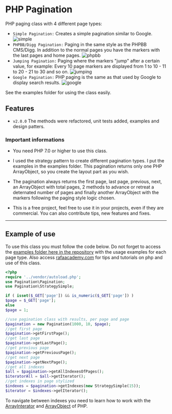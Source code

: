 # PHP Pagination

PHP paging class with 4 different page types:

- `Simple Pagination:` Creates a simple pagination similar to Google.
![simple](https://raw.githubusercontent.com/rafapaulino/PHP-Pagination/master/doc/simple.png)
- `PHPBB/Digg Pagination:` Paging in the same style as the PHPBB CMS/Digg. In addition to the normal pages you have the markers with the last pages and home pages.
![phpbb](https://raw.githubusercontent.com/rafapaulino/PHP-Pagination/master/doc/phpbb.png)
- `Jumping Pagination:` Paging where the markers "jump" after a certain value, for example: Every 10 page markers are displayed from 1 to 10 - 11 to 20 - 21 to 30 and so on.
![jumping](https://raw.githubusercontent.com/rafapaulino/PHP-Pagination/master/doc/jumping.png)
- `Google Pagination:` PHP paging is the same as that used by Google to display search results.
![google](https://raw.githubusercontent.com/rafapaulino/PHP-Pagination/master/doc/google.png)

See the examples folder for using the class easily.


## Features

- `v2.0.0` The methods were refactored, unit tests added, examples and design patters.


### Important informations

- You need PHP 7.0 or higher to use this class.

- I used the strategy pattern to create different pagination types. I put the examples in the examples folder.
This pagination returns only one PHP ArrayObject, so you create the layout part as you wish.

- The pagination always returns the first page, last page, previous, next, an ArrayObject with total pages, 2 methods to advance or retreat a deternated number of pages and finally another ArrayObject with the markers following the paging style logic chosen.

- This is a free project, feel free to use it in your projects, even if they are commercial. You can also contribute tips, new features and fixes.

-----

## Example of use

To use this class you must follow the code below. Do not forget to access the [examples folder here in the repository](https://github.com/rafapaulino/PHP-Pagination/tree/master/examples) with the usage examples for each page type.
Also access [rafaacademy.com](http://rafaacademy.com/) for tips and tutorials on php and use of this class.

```php
<?php
require '../vendor/autoload.php';
use Pagination\Pagination;
use Pagination\StrategySimple;

if ( isset($_GET['page']) && is_numeric($_GET['page']) )
$page = $_GET['page'];
else 
$page = 1;

//use pagination class with results, per page and page
$pagination = new Pagination(1000, 10, $page);
//get first page
$pagination->getFirstPage();
//get last page
$pagination->getLastPage();
//get previous page
$pagination->getPreviousPage();
//get next page
$pagination->getNextPage();
//get all indexes
$all = $pagination->getAllIndexesOfPages();
$iteratorAll = $all->getIterator();
//get indexes in page stylized
$indexes = $pagination->getIndexes(new StrategySimple(15));
$iterator = $indexes->getIterator();
```
To navigate between indexes you need to learn how to work with the [ArrayInterator](http://php.net/manual/pt_BR/class.arrayiterator.php) and [ArrayObject](http://php.net/manual/pt_BR/class.arrayobject.php) of PHP.